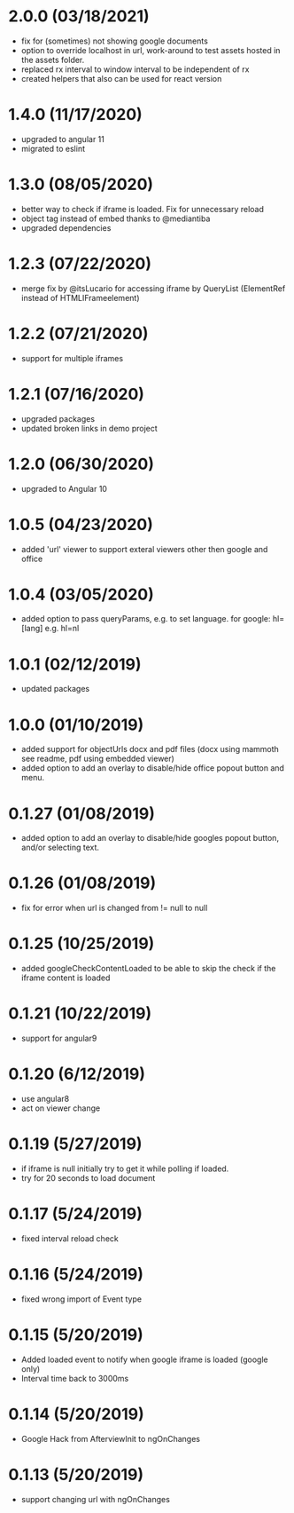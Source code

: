 # 2.0.0 (03/18/2021)
* fix for (sometimes) not showing google documents 
* option to override localhost in url, work-around to test assets hosted in the assets folder.
* replaced rx interval to window interval to be independent of rx
* created helpers that also can be used for react version

# 1.4.0 (11/17/2020)
* upgraded to angular 11
* migrated to eslint

# 1.3.0 (08/05/2020)
* better way to check if iframe is loaded. Fix for unnecessary reload
* object tag instead of embed thanks to @mediantiba
* upgraded dependencies

# 1.2.3 (07/22/2020)
* merge fix by @itsLucario for accessing iframe by QueryList (ElementRef instead of HTMLIFrameelement)

# 1.2.2 (07/21/2020)
* support for multiple iframes

# 1.2.1 (07/16/2020)
* upgraded packages
* updated broken links in demo project

# 1.2.0 (06/30/2020)
* upgraded to Angular 10

# 1.0.5 (04/23/2020)
* added 'url' viewer to support exteral viewers other then google and office

# 1.0.4 (03/05/2020)
* added option to pass queryParams, e.g. to set language. for google: hl=[lang] e.g. hl=nl

# 1.0.1 (02/12/2019)
* updated packages

# 1.0.0 (01/10/2019)
* added support for objectUrls docx and pdf files (docx using mammoth see readme, pdf using embedded viewer)
* added option to add an overlay to disable/hide office popout button and menu.
 
# 0.1.27 (01/08/2019)
* added option to add an overlay to disable/hide googles popout button, and/or selecting text.

# 0.1.26 (01/08/2019)
* fix for error when url is changed from != null to null

# 0.1.25 (10/25/2019)
* added googleCheckContentLoaded to be able to skip the check if the iframe content is loaded

# 0.1.21 (10/22/2019)
* support for angular9

# 0.1.20 (6/12/2019)
* use angular8
* act on viewer change

# 0.1.19 (5/27/2019)
* if iframe is null initially try to get it while polling if loaded.
* try for 20 seconds to load document

# 0.1.17 (5/24/2019)
* fixed interval reload check

# 0.1.16 (5/24/2019)
* fixed wrong import of Event type

# 0.1.15 (5/20/2019)
* Added loaded event to notify when google iframe is loaded (google only)
* Interval time back to 3000ms

# 0.1.14 (5/20/2019)
* Google Hack from AfterviewInit to ngOnChanges

# 0.1.13 (5/20/2019)
* support changing url with ngOnChanges